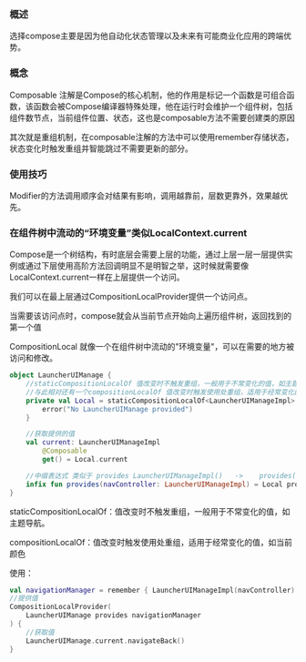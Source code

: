### 概述

选择compose主要是因为他自动化状态管理以及未来有可能商业化应用的跨端优势。

### 概念

Composable 注解是Compose的核心机制，他的作用是标记一个函数是可组合函数，该函数会被Compose编译器特殊处理，他在运行时会维护一个组件树，包括组件数节点，当前组件位置、状态，这也是composable方法不需要创建类的原因

其次就是重组机制，在composable注解的方法中可以使用remember存储状态，状态变化时触发重组并智能跳过不需要更新的部分。

### 使用技巧

Modifier的方法调用顺序会对结果有影响，调用越靠前，层数更靠外，效果越优先。

### 在组件树中流动的“环境变量”类似LocalContext.current

Compose是一个树结构，有时底层会需要上层的功能，通过上层一层一层提供实例或通过下层使用高阶方法回调明显不是明智之举，这时候就需要像LocalContext.current一样在上层提供一个访问。

我们可以在最上层通过CompositionLocalProvider提供一个访问点。

当需要该访问点时，compose就会从当前节点开始向上遍历组件树，返回找到的第一个值

CompositionLocal 就像一个在组件树中流动的"环境变量"，可以在需要的地方被访问和修改。

```kotlin
object LauncherUIManage {
    //staticCompositionLocalOf 值改变时不触发重组，一般用于不常变化的值，如主题导航。
    //与此相对还有一个compositionLocalOf 值改变时触发使用处重组，适用于经常变化的值，如当前颜色
    private val Local = staticCompositionLocalOf<LauncherUIManageImpl> {
        error("No LauncherUIManage provided")
    }

    //获取提供的值
    val current: LauncherUIManageImpl
        @Composable
        get() = Local.current

    //中缀表达式 类似于 provides LauncherUIManageImpl()   ->    provides(LauncherUIManageImpl())
    infix fun provides(navController: LauncherUIManageImpl) = Local provides navController
}
```
staticCompositionLocalOf：值改变时不触发重组，一般用于不常变化的值，如主题导航。

compositionLocalOf：值改变时触发使用处重组，适用于经常变化的值，如当前颜色

使用：
```kotlin
val navigationManager = remember { LauncherUIManageImpl(navController) }
//提供值
CompositionLocalProvider(
    LauncherUIManage provides navigationManager
) {
    //获取值
    LauncherUIManage.current.navigateBack()
}

```

